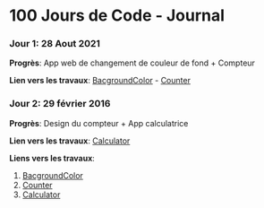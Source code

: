 # 100 Jours de Code - Journal

### Jour 1: 28 Aout 2021

**Progrès**: App web de changement de couleur de fond + Compteur
 

**Lien vers les travaux**: [BacgroundColor](https://antho91300.github.io/100-days-of-code/projects/bg-color-app/bg-color-app.html) - [Counter](https://antho91300.github.io/100-days-of-code/projects/counter-app/counter-app.html) 

### Jour 2: 29 février 2016

**Progrès**: Design du compteur + App calculatrice

**Lien vers les travaux**: [Calculator](https://antho91300.github.io/100-days-of-code/projects/calculator/calculator.html)

**Liens vers les travaux**:
1. [BacgroundColor](https://antho91300.github.io/100-days-of-code/projects/bg-color-app/bg-color-app.html) 
2. [Counter](https://antho91300.github.io/100-days-of-code/projects/counter-app/counter-app.html) 
3. [Calculator](https://antho91300.github.io/100-days-of-code/projects/calculator/calculator.html) 